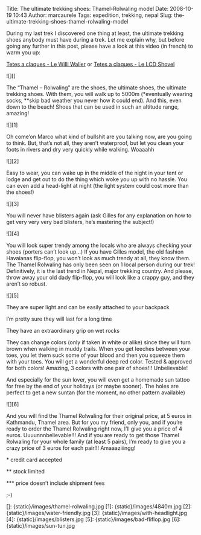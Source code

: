 Title: The ultimate trekking shoes: Thamel-Rolwaling model
Date: 2008-10-19 10:43
Author: marcaurele
Tags: expedition, trekking, nepal
Slug: the-ultimate-trekking-shoes-thamel-rolwaling-model

During my last trek I discovered one thing at least, the ultimate
trekking shoes anybody must have during a trek. Let me explain why, but
before going any further in this post, please have a look at this video
(in french) to warm you up:  

[Tetes a claques - Le Willi Waller][] or [Tetes a claques - Le LCD
Shovel][]

![][]

The “Thamel – Rolwaling” are the shoes, the ultimate shoes, the ultimate
trekking shoes. With them, you will walk up to 5000m (\*eventually
wearing socks, \*\*skip bad weather you never how it could end). And
this, even down to the beach! Shoes that can be used in such an altitude
range, amazing!

![][1]

Oh come’on Marco what kind of bullshit are you talking now, are you
going to think. But, that’s not all, they aren’t waterproof, but let you
clean your foots in rivers and dry very quickly while walking. Woaaahh

![][2]

Easy to wear, you can wake up in the middle of the night in your tent or
lodge and get out to do the thing which woke you up with no hassle. You
can even add a head-light at night (the light system could cost more
than the shoes!)

![][3]

You will never have blisters again (ask Gilles for any explanation on
how to get very very very bad blisters, he’s mastering the subject!)

![][4]

You will look super trendy among the locals who are always checking your
shoes (porters can’t look up...) If you have Gilles model, the old
fashion Havaianas flip-flop, you won’t look as much trendy at all, they
know them. The Thamel Rolwaling has only been seen on 1 local person
during our trek! Definitively, it is the last trend in Nepal, major
trekking country. And please, throw away your old dady flip-flop, you
will look like a crappy guy, and they aren’t so robust.

![][5]

They are super light and can be easily attached to your backpack  

I’m pretty sure they will last for a long time  

They have an extraordinary grip on wet rocks  

They can change colors (only if taken in white or alike) since they will
turn brown when walking in muddy trails. When you get leeches between
your toes, you let them suck some of your blood and then you squeeze
them with your toes. You will get a wonderful deep red color. Tested &
approved for both colors! Amazing, 3 colors with one pair of shoes!!!
Unbelievable!  

And especially for the sun lover, you will even get a homemade sun
tattoo for free by the end of your holidays (or maybe sooner). The holes
are perfect to get a new suntan (for the moment, no other pattern
available)

![][6]

And you will find the Thamel Rolwaling for their original price, at 5
euros in Kathmandu, Thamel area. But for you my friend, only you, and if
you’re ready to order the Thamel Rolwaling right now, I’ll give you a
price of 4 euros. Uuuunnnbelievable!!! And if you are ready to get those
Thamel Rolwaling for your whole family (at least 5 pairs), I’m ready to
give you a crazy price of 3 euros for each pair!!! Amaaaziiingg!

\* credit card accepted  

\*\* stock limited  

\*\*\* price doesn’t include shipment fees  

;-)

  [Tetes a claques - Le Willi Waller]: http://www.tetesaclaques.tv/video.php?vid=30
  [Tetes a claques - Le LCD Shovel]: http://www.tetesaclaques.tv/video.php?vid=42
  []: {static}/images/thamel-rolwaling.jpg
  [1]: {static}/images/4840m.jpg
  [2]: {static}/images/water-friendly.jpg
  [3]: {static}/images/with-headlight.jpg
  [4]: {static}/images/blisters.jpg
  [5]: {static}/images/bad-fliflop.jpg
  [6]: {static}/images/sun-tun.jpg
